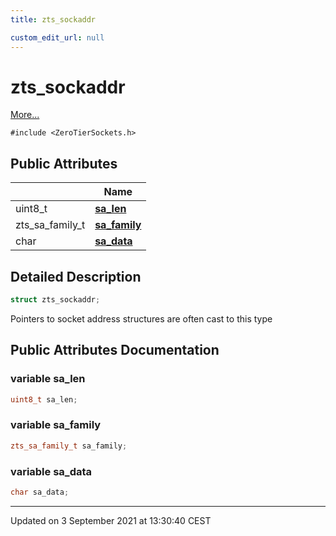 ```yaml
---
title: zts_sockaddr

custom_edit_url: null
---
```


# zts_sockaddr



 [More...](#detailed-description)


`#include <ZeroTierSockets.h>`

## Public Attributes

|                | Name           |
| -------------- | -------------- |
| uint8_t | **[sa_len](/autogen/libzt/classes/structzts__sockaddr.md#variable-sa_len)**  |
| zts_sa_family_t | **[sa_family](/autogen/libzt/classes/structzts__sockaddr.md#variable-sa_family)**  |
| char | **[sa_data](/autogen/libzt/classes/structzts__sockaddr.md#variable-sa_data)**  |

## Detailed Description

```cpp
struct zts_sockaddr;
```


Pointers to socket address structures are often cast to this type 

## Public Attributes Documentation

### variable sa_len

```cpp
uint8_t sa_len;
```


### variable sa_family

```cpp
zts_sa_family_t sa_family;
```


### variable sa_data

```cpp
char sa_data;
```


-------------------------------

Updated on  3 September 2021 at 13:30:40 CEST